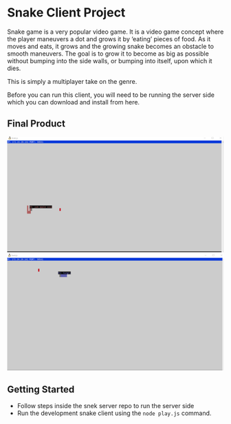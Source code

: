 # Snake Client Project

Snake game is a very popular video game. It is a video game concept where the player maneuvers a dot and grows it by ‘eating’ pieces of food. As it moves and eats, it grows and the growing snake becomes an obstacle to smooth maneuvers. The goal is to grow it to become as big as possible without bumping into the side walls, or bumping into itself, upon which it dies.

This is simply a multiplayer take on the genre.

Before you can run this client, you will need to be running the server side which you can download and install from here.

## Final Product

!["Snek Hungry for an Apple!"](/snek_images/image1.PNG)
!["Snek out for a snak!"](/snek_images/image2.PNG)

## Getting Started

- Follow steps inside the snek server repo to run the server side
- Run the development snake client using the `node play.js` command.

